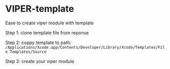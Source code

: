 # VIPER-template

Ease to create viper module with template

Step 1: clone template file from reponse

Step 2: coppy template to path: `/Applications/Xcode.app/Contents/Developer/Library/Xcode/Templates/File Templates/Source`

Step 3: create your viper module

